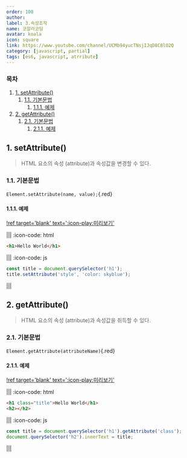 ```yaml
---
order: 100
author:
label: 3.속성조작
name: 코알라코딩
avatar: koala
icon: square
link: https://www.youtube.com/channel/UCMb94yucTNsjIJqD8C8lO2Q
category: [javascript, partial]
tags: [es6, javascript, atrribute]
---
```


### 목차 <!-- omit in toc -->

1. [1. setAttribute()](#1-setattribute)
	1. [1.1. 기본문법](#11-기본문법)
		1. [1.1.1. 예제](#111-예제)
2. [2. getAttribute()](#2-getattribute)
	1. [2.1. 기본문법](#21-기본문법)
		1. [2.1.1. 예제](#211-예제)

## 1. setAttribute()

> HTML 요소의 속성 (attribute)과 속성값을 변경할 수 있다.

### 1.1. 기본문법

`Element.setAttribute(name, value);`{.red}

#### 1.1.1. 예제

[!ref target='blank' text=':icon-play:미리보기'](https://qwerewqwerew.github.io/source/js/partial/attribute/1.html)

||| :icon-code: html

```html
<h1>Hello World</h1>
```

||| :icon-code: js

```js
const title = document.querySelector('h1');
title.setAttribute('style', 'color: skyblue');
```

|||

## 2. getAttribute()

> HTML 요소의 속성 (attribute)과 속성값을 취득할 수 있다.

### 2.1. 기본문법

`Element.getAttribute(attributeName)`{.red}

#### 2.1.1. 예제

[!ref target='blank' text=':icon-play:미리보기'](https://qwerewqwerew.github.io/source/js/partial/attribute/2.html)

||| :icon-code: html

```html
<h1 class="title">Hello World</h1>
<h2></h2>
```

||| :icon-code: js

```js
const title = document.querySelector('h1').getAttribute('class');
document.querySelector('h2').innerText = title;
```

|||
